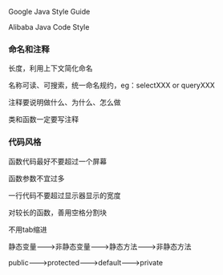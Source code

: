Google Java Style Guide

Alibaba Java Code Style

### 命名和注释

长度，利用上下文简化命名

名称可读、可搜索，统一命名规约，eg：selectXXX or queryXXX

注释要说明做什么、为什么、怎么做

类和函数一定要写注释

### 代码风格

函数代码最好不要超过一个屏幕

函数参数不宜过多

一行代码不要超过显示器显示的宽度

对较长的函数，善用空格分割块

不用tab缩进

静态变量--->非静态变量--->静态方法--->非静态方法

public--->protected--->default--->private

